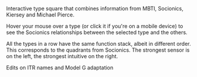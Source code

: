 Interactive type square that combines information from MBTI, Socionics, Kiersey
and Michael Pierce.

Hover your mouse over a type (or click it if you're on a mobile device) to see
the Socionics relationships between the selected type and the others.

All the types in a row have the same function stack, albeit in different order.
This corresponds to the quadrants from Socionics. The strongest sensor is on the
left, the strongest intuitive on the right.

Edits on ITR names and Model G adaptation